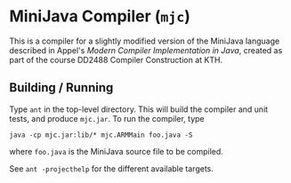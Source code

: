 MiniJava Compiler (`mjc`)
=========================

This is a compiler for a slightly modified version of the MiniJava
language described in Appel's *Modern Compiler Implementation in Java*,
created as part of the course DD2488 Compiler Construction at KTH.

Building / Running
------------------

Type `ant` in the top-level directory. This will build the compiler
and unit tests, and produce `mjc.jar`. To run the compiler, type

    java -cp mjc.jar:lib/* mjc.ARMMain foo.java -S

where `foo.java` is the MiniJava source file to be compiled.

See `ant -projecthelp` for the different available targets.
